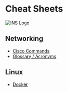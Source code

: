 # Cheat Sheets
![INS Logo](http://www.netacad.ch/typo3conf/ext/mylearning_template/i/na_ins_logo.png)  
## Networking

- [Cisco Commands](networking/cisco.md)
- [Glossary / Acronyms](networking/glossary_acronyms.md)

## Linux
- [Docker](linux/docker/docker.md)
